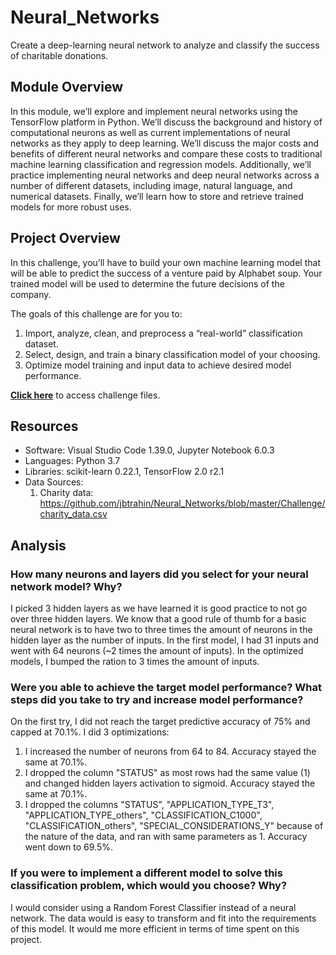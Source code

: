 # Neural_Networks
Create a deep-learning neural network to analyze and classify the success of charitable donations.

## Module Overview
In this module, we’ll explore and implement neural networks using the TensorFlow platform in Python. We’ll discuss the background and history of computational neurons as well as current implementations of neural networks as they apply to deep learning. We’ll discuss the major costs and benefits of different neural networks and compare these costs to traditional machine learning classification and regression models. Additionally, we’ll practice implementing neural networks and deep neural networks across a number of different datasets, including image, natural language, and numerical datasets. Finally, we’ll learn how to store and retrieve trained models for more robust uses.

## Project Overview
In this challenge, you’ll have to build your own machine learning model that will be able to predict the success of a venture paid by Alphabet soup. Your trained model will be used to determine the future decisions of the company.

The goals of this challenge are for you to:

1. Import, analyze, clean, and preprocess a “real-world” classification dataset.
2. Select, design, and train a binary classification model of your choosing.
3. Optimize model training and input data to achieve desired model performance.

**[Click here](https://github.com/jbtrahin/Neural_Networks/tree/master/Challenge)** to access challenge files.

## Resources

- Software: Visual Studio Code 1.39.0, Jupyter Notebook 6.0.3
- Languages: Python 3.7
- Libraries: scikit-learn 0.22.1, TensorFlow 2.0 r2.1
- Data Sources:
  1. Charity data: https://github.com/jbtrahin/Neural_Networks/blob/master/Challenge/charity_data.csv

## Analysis

### How many neurons and layers did you select for your neural network model? Why?

I picked 3 hidden layers as we have learned it is good practice to not go over three hidden layers. We know that a good rule of thumb for a basic neural network is to have two to three times the amount of neurons in the hidden layer as the number of inputs. In the first model, I had 31 inputs and went with 64 neurons (~2 times the amount of inputs). In the optimized models, I bumped the ration to 3 times the amount of inputs.

### Were you able to achieve the target model performance? What steps did you take to try and increase model performance?

On the first try, I did not reach the target predictive accuracy of 75% and capped at 70.1%.
I did 3 optimizations:
1. I increased the number of neurons from 64 to 84. Accuracy stayed the same at 70.1%.
2. I dropped the column "STATUS" as most rows had the same value (1) and changed hidden layers activation to sigmoid. Accuracy stayed the same at 70.1%.
3. I dropped the columns "STATUS", "APPLICATION_TYPE_T3", "APPLICATION_TYPE_others", "CLASSIFICATION_C1000", "CLASSIFICATION_others", "SPECIAL_CONSIDERATIONS_Y" because of the nature of the data, and ran with same parameters as 1. Accuracy went down to 69.5%.

### If you were to implement a different model to solve this classification problem, which would you choose? Why?

I would consider using a Random Forest Classifier instead of a neural network. The data would is easy to transform and fit into the requirements of this model. It would me more efficient in terms of time spent on this project.